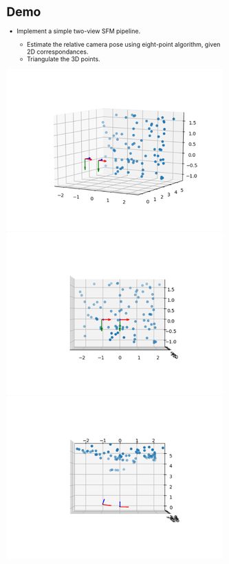 # Demo

* Implement a simple two-view SFM pipeline.

    - Estimate the relative camera pose using eight-point algorithm, given 2D correspondances.
    - Triangulate the 3D points.

![](results/sfm.png)
![](results/sfm_frontview.png)
![](results/sfm_topview.png)